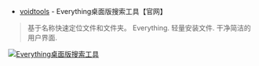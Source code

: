 - [voidtools](https://www.voidtools.com/zh-cn/) - Everything桌面版搜索工具【官网】

> 基于名称快速定位文件和文件夹。 Everything. 轻量安装文件. 干净简洁的用户界面.

 <a href="https://www.voidtools.com/zh-cn/">
 <img src="https://www.voidtools.com/sssmall2.gif" border="0" title="Everything桌面版搜索工具"> </a>
